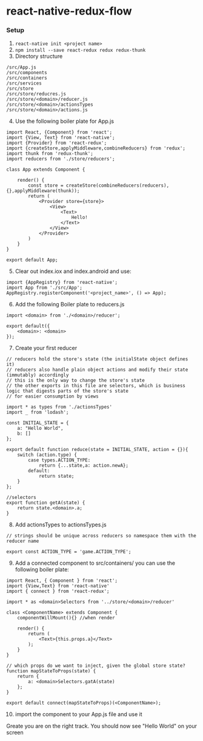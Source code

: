 # react-native-redux-flow
### Setup
1. ```react-native init <project name>```
2. ```npm install --save react-redux redux redux-thunk```
3. Directory structure  
```/src
/src/App.js
/src/components  
/src/containers  
/src/services
/src/store  
/src/store/reducres.js  
/src/store/<domain>/reducer.js
/src/store/<domain>/actionsTypes
/src/store/<domain>/actions.js
```  
4. Use the following boiler plate for App.js
 ```
 import React, {Component} from 'react';
 import {View, Text} from 'react-native';
 import {Provider} from 'react-redux';
 import {createStore,applyMiddleware,combineReducers} from 'redux';
 import thunk from 'redux-thunk';
 import reducers from './store/reducers';
 
 class App extends Component {
 
     render() {
         const store = createStore(combineReducers(reducers),{},applyMiddleware(thunk));
         return (
             <Provider store={store}>
                 <View>
                     <Text>
                         Hello!
                     </Text>
                 </View>
             </Provider>
         )
     }
 }
 
 export default App;
```
5. Clear out index.iox and index.android and use:
```
import {AppRegistry} from 'react-native';
import App from './src/App';
AppRegistry.registerComponent('<project_name>', () => App);
```
6. Add the following Boiler plate to reducers.js
```
import <domain> from './<domain>/reducer';

export default({
    <domain>: <domain>
});
```

7. Create your first <domain> reducer

```
// reducers hold the store's state (the initialState object defines it)
// reducers also handle plain object actions and modify their state (immutably) accordingly
// this is the only way to change the store's state
// the other exports in this file are selectors, which is business logic that digests parts of the store's state
// for easier consumption by views

import * as types from './actionsTypes'
import _ from 'lodash';

const INITIAL_STATE = {
    a: "Hello World",
    b: []
};

export default function reduce(state = INITIAL_STATE, action = {}){
    switch (action.type) {
        case types.ACTION_TYPE:
            return {...state,a: action.newA};
        default:
            return state;
    }
};

//selectors
export function getA(state) {
    return state.<domain>.a;
}
```

8. Add actionsTypes to actionsTypes.js

```
// strings should be unique across reducers so namespace them with the reducer name

export const ACTION_TYPE = 'game.ACTION_TYPE';
```

9. Add a connected component to src/containers/ you can use the following boiler plate:  
```
import React, { Component } from 'react';
import {View,Text} from 'react-native'
import { connect } from 'react-redux';

import * as <domain>Selectors from '../store/<domain>/reducer'

class <ComponentName> extends Component {
    componentWillMount(){} //when render

    render() {
        return (
            <Text>{this.props.a}</Text>
        );
    }
}

// which props do we want to inject, given the global store state?
function mapStateToProps(state) {
    return {
        a: <domain>Selectors.gatA(state)
    };
}

export default connect(mapStateToProps)(<ComponentName>);
```

10. import the component to your App.js file and use it

Greate you are on the right track. You should now see "Hello World" on your screen 

